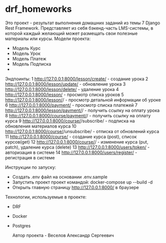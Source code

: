 # drf_homeworks

Это проект - результат выполнения домашних заданий из темы 7 Django Rest Framework.
Представляет из себя бэкенд-часть LMS-системы, в которой каждый желающий может размещать свои полезные материалы или курсы.
Модели проекта:
- Модель Курс
- Модель Урок
- Модель Платеж
- Модель Подписка
- 
Эндпоинты:
1 http://127.0.0.1:8000/lesson/create/ - создание урока
2 http://127.0.0.1:8000/lesson/update/<id> - обновление урока
3 http://127.0.0.1:8000/lesson/delete/<id> - удаление урока
4 http://127.0.0.1:8000/lesson/ - просмотр списка уроков
5 http://127.0.0.1:8000/lesson/<id>/ - просмотр детальной информации об уроке
6 http://127.0.0.1:8000/payment/ - просмотр списка платежей
7 http://127.0.0.1:8000/lesson/payment/<id>/ - получить ссылку на оплату урока
8 http://127.0.0.1:8000/course/payment/<id>/ - получить ссылку на оплату курса
9 http://127.0.0.1:8000/course/<id>/subscribe/ - подписка на обновления материалов курса
10 http://127.0.0.1:8000/course/<id>/unsubscribe/ - отписка от обновлений курса
11 http://127.0.0.1:8000/course/ - создание курса (post), список курсов(get)
12 http://127.0.0.1:8000/course/<id>/ - изменение курса (put, patch), удаление курса (delete)
13 http://127.0.0.1:8000/users/token/ - авторизация в системе
14 http://127.0.0.1:8000/users/register/ - регистрация в системе

Инструкции по запуску:
- Создать .env файл на основании .env.sample
- Запустить проект проект командой: docker-compose up --build -d
- Открыть главную страницу http://127.0.0.1:8000/ в браузере

Технологии, используемые в проекте:
- DRF
- Docker
- Postgres

  Автор проекта - Веселов Александр Сергеевич
